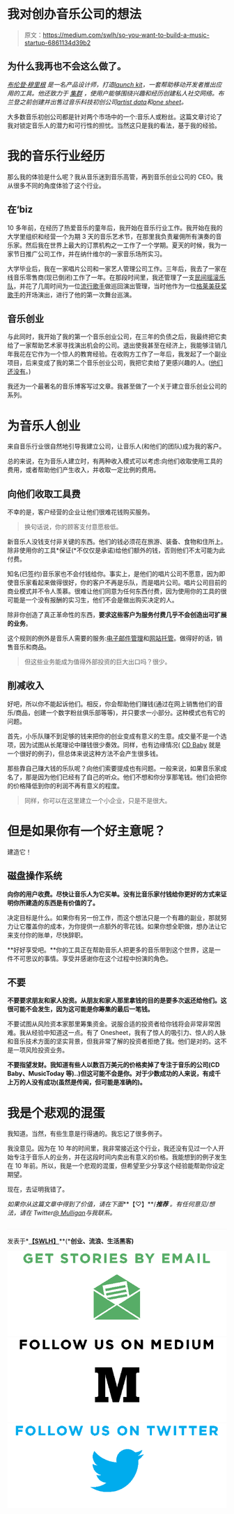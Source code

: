 # 我对创办音乐公司的想法

> 原文：<https://medium.com/swlh/so-you-want-to-build-a-music-startup-6861134d39b2>

## 为什么我再也不会这么做了。

[*布伦登·穆里根*](https://twitter.com/mulligan) *是一名产品设计师，打造*[*launch kit*](https://launchkit.io)*，一套帮助移动开发者推出应用的工具。他还致力于* [*集群*](http://cluster.co/) *，使用户能够围绕兴趣和经历创建私人社交网络。布兰登之前创建并出售过音乐科技初创公司*[*artist data*](http://techcrunch.com/2010/06/14/sonicbids-artistdata/)*和*[*one sheet*](http://techcrunch.com/2013/07/09/bandzoogle-acquires-about-me-for-bands-onesheet-to-become-the-go-to-website-builder-for-artists/)*。*

大多数音乐初创公司都是针对两个市场中的一个:音乐人或粉丝。这篇文章讨论了我对锁定音乐人的潜力和可行性的担忧。当然这只是我的看法，基于我的经验。

# **我的音乐行业经历**

那么我的体验是什么呢？我从音乐迷到音乐高管，再到音乐创业公司的 CEO。我从很多不同的角度体验了这个行业。

## **在‘biz**

10 多年前，在经历了热爱音乐的童年后，我开始在音乐行业工作。我开始在我的大学里组织和经营一个为期 3 天的音乐艺术节，在那里我负责雇佣所有演奏的音乐家。然后我在世界上最大的订票机构之一工作了一个学期。夏天的时候，我为一家节日推广公司工作，并在纳什维尔的一家音乐场所实习。

大学毕业后，我在一家唱片公司和一家艺人管理公司工作。三年后，我去了一家在线音乐零售商(现已倒闭)工作了一年。在那段时间里，我还管理了一支[民间摇滚乐队](http://theaugust.com/)，并花了几周时间为一位[流行歌手](http://www.matkearney.com/)做巡回演出管理，当时他作为一位[格莱美获奖歌手](http://johnmayer.com/)的开场演出，进行了他的第一次舞台巡演。

## **音乐创业**

与此同时，我开始了我的第一个音乐创业公司，在三年的负债之后，我最终把它卖给了一家帮助艺术家寻找演出机会的公司。退出使我甚至在经济上，我能够注销几年我花在它作为一个惊人的教育经验。在收购方工作了一年后，我发起了一个副业项目，后来变成了我的第二个音乐创业公司，我把它卖给了更感兴趣的人。([他们还没有](http://onesheet.com/)。)

我还为一个最著名的音乐博客写过文章。我甚至做了一个关于建立音乐创业公司的系列。

# **为音乐人创业**

来自音乐行业很自然地引导我建立公司，让音乐人(和他们的团队)成为我的客户。

总的来说，在为音乐人建立时，有两种收入模式可以考虑:向他们收取使用工具的费用，或者帮助他们产生收入，并收取一定比例的费用。

## **向他们收取工具费**

不幸的是，客户经营的企业让他们很难花钱购买服务。

> 换句话说，你的顾客支付意愿极低。

新音乐人没钱支付非关键的东西。他们的钱必须花在旅游、装备、食物和住所上。除非使用你的工具*保证(*不仅仅是承诺)给他们额外的钱，否则他们不太可能为此付费。

知名(已签约)音乐家也不会付钱给你。事实上，是他们的唱片公司不愿意，因为即使音乐家看起来做得很好，你的客户不再是乐队，而是唱片公司。唱片公司目前的商业模式并不令人羡慕。很难让他们同意为任何东西付费，因为使用你的工具的很可能是一个没有报酬的实习生，他们不会是做出购买决定的人。

除非你创造了真正革命性的东西，**要求这些客户为服务付费几乎不会创造出可扩展的业务**。

这个规则的例外是音乐人需要的服务:[电子邮件管理](http://www.fanbridge.com/)和[网站托管](http://bandzoogle.com/)。做得好的话，销售音乐和商品。

> 但这些业务能成为值得外部投资的巨大出口吗？很少。

## **削减收入**

好吧，所以你不能起诉他们。相反，你会帮助他们赚钱(通过在网上销售他们的音乐/商品，创建一个数字粉丝俱乐部等等)，并只要求一小部分。这种模式也有它的问题。

首先，小乐队赚不到足够的钱来把你的创业变成有意义的生意。成交量不是一个选项，因为试图从长尾理论中赚钱很少奏效。同样，也有边缘情况( [CD Baby](http://www.cdbaby.com/) 就是一个很好的例子)，但总体来说这种方法不会产生很多钱。

那些靠自己赚大钱的乐队呢？向他们索要提成也有问题。一般来说，如果音乐家成名了，那是因为他们已经有了自己的听众。他们不想和你分享那笔钱。他们会把你的价格降低到你的利润不再有意义的程度。

> 同样，你可以在这里建立一个小企业，只是不是很大。

# 但是如果你有一个好主意呢？

建造它！

## 磁盘操作系统

**向你的用户收费。尽快让音乐人为它买单。没有比音乐家付钱给你更好的方式来证明你所建造的东西是有价值的了。**

决定目标是什么。如果你有另一份工作，而这个想法只是一个有趣的副业，那就努力让它覆盖你的成本，为你提供一点额外的零花钱。如果你想全职做，想办法让它来支付你的账单，尽快辞职。

**好好享受吧。**你的工具正在帮助音乐人把更多的音乐带到这个世界，这是一件不可思议的事情。享受并感谢你在这个过程中扮演的角色。

## 不要

**不要要求朋友和家人投资。从朋友和家人那里拿钱的目的是要多次返还给他们。这很可能不会发生，因为这可能是你筹集的最后一笔钱。**

不要试图从风险资本家那里筹集资金。说服合适的投资者给你钱将会非常非常困难。我从经验中知道这一点。有了 Onesheet，我有了惊人的吸引力、惊人的人脉和音乐技术方面的坚实背景，但我非常了解的投资者拒绝了我。他们是对的。这不是一项风险投资业务。

**不要指望发财。我知道有些人以数百万美元的价格卖掉了专注于音乐的公司(CD Baby、MusicToday 等)..)但这可能不会是你。对于少数成功的人来说，有成千上万的人没有成功(虽然是传闻，但可能是准确的)。**

# 我是个悲观的混蛋

我知道。当然，有些生意是行得通的。我忘记了很多例子。

我没意见。因为在 10 年的时间里，我非常接近这个行业，我还没有见过一个人开始专注于音乐人的业务，并在这段时间内卖出有意义的价格。我能想到的例子发生在 10 年前。所以，我是一个悲观的混蛋，但希望至少分享这个经验能帮助你设定期望。

现在，去证明我错了。

*如果你从这篇文章中得到了价值，请在下面***【♡】**/***推荐*** *。有任何意见/想法，请在 Twitter*[*@ Mulligan*](http://twitter.com/mulligan)*与我联系。*

![](img/c1192ebad88d6b1fc6ae1d6a2bc61154.png)

发表于*[**【SWLH】**](https://medium.com/swlh)**(***创业、流浪、生活黑客)**

*[![](img/de26c089e79a3a2a25d2b750ff6db50f.png)](http://supply.us9.list-manage.com/subscribe?u=310af6eb2240d299c7032ef6c&id=d28d8861ad)**[![](img/f47a578114e0a96bdfabc3a5400688d5.png)](https://medium.com/swlh)**[![](img/c1351daa9c4f0c8ac516addb60c82f6b.png)](https://twitter.com/swlh_)*